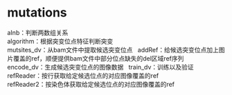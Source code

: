 # mutations
aInb：判断两数组关系  
algorithm：根据突变位点特征判断突变  
mutsites_dv：从bam文件中提取候选突变位点  
addRef：给候选突变位点加上图片覆盖的ref，顺便提供bam文件中部分位点缺失的del区域ref序列  
encode_dv：生成候选突变位点的图像数据  
train_dv：训练以及验证  
refReader：按行获取给定候选位点的对应图像覆盖的ref  
refReader2：按染色体获取给定候选位点的对应图像覆盖的ref
